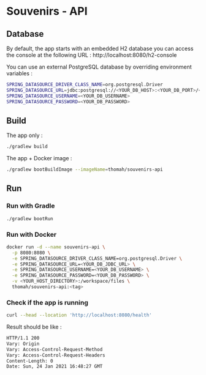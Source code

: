 # Souvenirs - API

## Database

By default, the app starts with an embedded H2 database you can access the console at the following URL : http://localhost:8080/h2-console

You can use an external PostgreSQL database by overriding environment variables :

```bash
SPRING_DATASOURCE_DRIVER_CLASS_NAME=org.postgresql.Driver
SPRING_DATASOURCE_URL=jdbc:postgresql://<YOUR_DB_HOST>:<YOUR_DB_PORT>/<YOUR_DB_NAME>
SPRING_DATASOURCE_USERNAME=<YOUR_DB_USERNAME>
SPRING_DATASOURCE_PASSWORD=<YOUR_DB_PASSWORD>
```

## Build

The app only :

````bash
./gradlew build
````

The app + Docker image :

````bash
./gradlew bootBuildImage --imageName=thomah/souvenirs-api
````

## Run

### Run with Gradle

```bash
./gradlew bootRun
```

### Run with Docker

```bash
docker run -d --name souvenirs-api \
  -p 8080:8080 \
  -e SPRING_DATASOURCE_DRIVER_CLASS_NAME=org.postgresql.Driver \
  -e SPRING_DATASOURCE_URL=<YOUR_DB_JDBC_URL> \
  -e SPRING_DATASOURCE_USERNAME=<YOUR_DB_USERNAME> \
  -e SPRING_DATASOURCE_PASSWORD=<YOUR_DB_PASSWORD> \
  -v <YOUR_HOST_DIRECTORY>:/workspace/files \
  thomah/souvenirs-api:<tag>
```

### Check if the app is running

```bash
curl --head --location 'http://localhost:8080/health'
```

Result should be like :

```bash
HTTP/1.1 200
Vary: Origin
Vary: Access-Control-Request-Method
Vary: Access-Control-Request-Headers
Content-Length: 0
Date: Sun, 24 Jan 2021 16:48:27 GMT
```